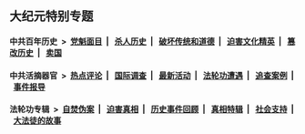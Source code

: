 ## 大纪元特别专题

#### 中共百年历史 &nbsp;>&nbsp; [党魁面目](indexes/nf1176107/README.md?04090430) &nbsp;| &nbsp; [杀人历史](indexes/nf1176106/README.md?04090430) &nbsp;| &nbsp; [破坏传统和道德](indexes/nf1176106/README.md?04090430) &nbsp;| &nbsp; [迫害文化精英](indexes/nf1176111/README.md?04090430) &nbsp;| &nbsp; [篡改历史](indexes/nf1176115/README.md?04090430) &nbsp;| &nbsp; [卖国](indexes/nf1176117/README.md?04090430) 

#### 中共活摘器官 &nbsp;>&nbsp; [热点评论](indexes/nf5879/README.md?04090430) &nbsp;| &nbsp; [国际调查](indexes/nf5947/README.md?04090430) &nbsp;| &nbsp; [最新活动](indexes/nf5883/README.md?04090430) &nbsp;| &nbsp; [法轮功遭遇](indexes/nf5881/README.md?04090430) &nbsp;| &nbsp; [追查案例](indexes/nf5880/README.md?04090430) &nbsp;| &nbsp; [事件报导](indexes/nf5877/README.md?04090430) 

#### 法轮功专辑 &nbsp;>&nbsp; [自焚伪案](indexes/nf5562/README.md?04090430) &nbsp;| &nbsp; [迫害真相](indexes/nf4379/README.md?04090430) &nbsp;| &nbsp; [历史事件回顾](indexes/nf5793/README.md?04090430) &nbsp;| &nbsp; [真相特辑](indexes/nf4389/README.md?04090430) &nbsp;| &nbsp; [社会支持](indexes/nf4386/README.md?04090430) &nbsp;| &nbsp; [大法徒的故事](indexes/nf1147481/README.md?04090430) 
